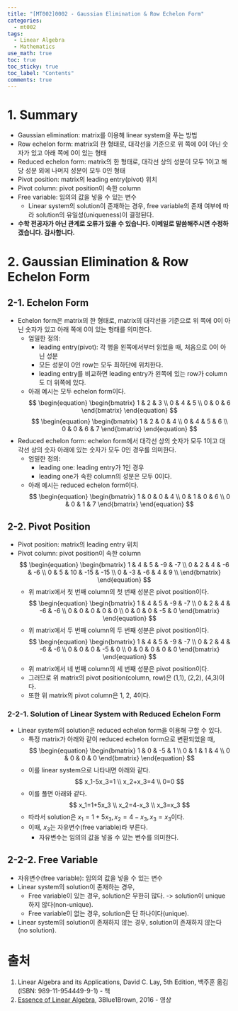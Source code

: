 ```yaml
---
title: "[MT002]0002 - Gaussian Elimination & Row Echelon Form"
categories:
  - mt002
tags:
  - Linear Algebra
  - Mathematics
use_math: true
toc: true
toc_sticky: true
toc_label: "Contents"
comments: true
---
```


# 1. Summary
- Gaussian elimination: matrix를 이용해 linear system을 푸는 방법
- Row echelon form: matrix의 한 형태로, 대각선을 기준으로 위 쪽에 0이 아닌 숫자가 있고 아래 쪽에 0이 있는 형태
- Reduced echelon form: matrix의 한 형태로, 대각선 상의 성분이 모두 1이고 해당 성분 외에 나머지 성분이 모두 0인 형태
- Pivot position: matrix의 leading entry(pivot) 위치
- Pivot column: pivot position이 속한 column
- Free variable: 임의의 값을 넣을 수 있는 변수
    - Linear system의 solution이 존재하는 경우, free variable의 존재 여부에 따라 solution의 유일성(uniqueness)이 결정된다.
- **수학 전공자가 아닌 관계로 오류가 있을 수 있습니다. 이메일로 말씀해주시면 수정하겠습니다. 감사합니다.**

# 2. Gaussian Elimination & Row Echelon Form
## 2-1. Echelon Form
- Echelon form은 matrix의 한 형태로, matrix의 대각선을 기준으로 위 쪽에 0이 아닌 숫자가 있고 아래 쪽에 0이 있는 형태를 의미한다.
    - 엄밀한 정의:
        - leading entry(pivot): 각 행을 왼쪽에서부터 읽었을 때, 처음으로 0이 아닌 성분
        - 모든 성분이 0인 row는 모두 최하단에 위치한다.
        - leading entry를 비교하면 leading entry가 왼쪽에 있는 row가 column도 더 위쪽에 있다.
    - 아래 예시는 모두 echelon form이다.
    $$
    \begin{equation}
    \begin{bmatrix}
    1 & 2 & 3 \\
    0 & 4 & 5 \\
    0 & 0 & 6
    \end{bmatrix}
    \end{equation}
    $$
    $$
    \begin{equation}
    \begin{bmatrix}
    1 & 2 & 0 & 4 \\
    0 & 4 & 5 & 6 \\
    0 & 0 & 6 & 7
    \end{bmatrix}
    \end{equation}
    $$
- Reduced echelon form: echelon form에서 대각선 상의 숫자가 모두 1이고 대각선 상의 숫자 아래에 있는 숫자가 모두 0인 경우를 의미한다.
    - 엄밀한 정의:
        - leading one: leading entry가 1인 경우
        - leading one가 속한 column의 성분은 모두 0이다.
    - 아래 예시는 reduced echelon form이다.
    $$
    \begin{equation}
    \begin{bmatrix}
    1 & 0 & 0 & 4 \\
    0 & 1 & 0 & 6 \\
    0 & 0 & 1 & 7
    \end{bmatrix}
    \end{equation}
    $$

## 2-2. Pivot Position
- Pivot position: matrix의 leading entry 위치
- Pivot column: pivot position이 속한 column
    $$
    \begin{equation}
    \begin{bmatrix}
    1 & 4 & 5 & -9 & -7 \\
    0 & 2 & 4 & -6 & -6 \\
    0 & 5 & 10 & -15 & -15 \\
    0 & -3 & -6 & 4 & 9 \\
    \end{bmatrix}
    \end{equation}
    $$
    - 위 matrix에서 첫 번째 column의 첫 번째 성분은 pivot position이다.
    $$
    \begin{equation}
    \begin{bmatrix}
    1 & 4 & 5 & -9 & -7 \\
    0 & 2 & 4 & -6 & -6 \\
    0 & 0 & 0 & 0 & 0 \\
    0 & 0 & 0 & -5 & 0
    \end{bmatrix}
    \end{equation}
    $$
    - 위 matrix에서 두 번째 column의 두 번째 성분은 pivot position이다.
    $$
    \begin{equation}
    \begin{bmatrix}
    1 & 4 & 5 & -9 & -7 \\
    0 & 2 & 4 & -6 & -6 \\
    0 & 0 & 0 & -5 & 0 \\
    0 & 0 & 0 & 0 & 0
    \end{bmatrix}
    \end{equation}
    $$
    - 위 matrix에서 네 번째 column의 세 번째 성분은 pivot position이다.
    - 그러므로 위 matrix의 pivot position(column, row)은 (1,1), (2,2), (4,3)이다.
    - 또한 위 matrix의 pivot column은 1, 2, 4이다.

### 2-2-1. Solution of Linear System with Reduced Echelon Form
- Linear system의 solution은 reduced echelon form을 이용해 구할 수 있다.
    - 특정 matrix가 아래와 같이 reduced echelon form으로 변환되었을 때,
    $$
    \begin{equation}
    \begin{bmatrix}
    1 & 0 & -5 & 1 \\
    0 & 1 & 1 & 4 \\
    0 & 0 & 0 & 0
    \end{bmatrix}
    \end{equation}
    $$
    - 이를 linear system으로 나타내면 아래와 같다.
    $$ x_1-5x_3=1 \\ x_2+x_3=4 \\ 0=0 $$
    - 이를 풀면 아래와 같다.
    $$ x_1=1+5x_3 \\ x_2=4-x_3 \\ x_3=x_3 $$
    - 따라서 solution은 $x_1=1+5x_3, x_2=4-x_3, x_3=x_3$이다.
    - 이때, $x_3$는 자유변수(free variable)라 부른다.
        - 자유변수는 임의의 값을 넣을 수 있는 변수를 의미한다.

## 2-2-2. Free Variable
- 자유변수(free variable): 임의의 값을 넣을 수 있는 변수
- Linear system의 solution이 존재하는 경우,
    - Free variable이 있는 경우, solution은 무한히 많다. -> solution이 unique하지 않다(non-unique).
    - Free variable이 없는 경우, solution은 단 하나이다(unique).
- Linear system의 solution이 존재하지 않는 경우, solution이 존재하지 않는다(no solution).

# 출처
1. Linear Algebra and its Applications, David C. Lay, 5th Edition, 백주훈 옮김(ISBN: 989-11-954449-9-1) - 책
2. [Essence of Linear Algebra](https://www.youtube.com/watch?v=fNk_zzaMoSs&list=PLZHQObOWTQDPD3MizzM2xVFitgF8hE_ab), 3Blue1Brown, 2016 - 영상
